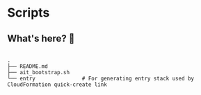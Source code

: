 # Scripts

## What's here? 👀

```

.
├── README.md
├── ait_bootstrap.sh
└── entry               # For generating entry stack used by CloudFormation quick-create link

```
